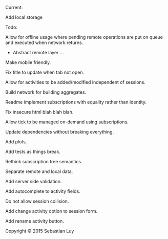 Current:

Add local storage

Todo:

Allow for offline usage where pending remote operations are put on queue and
executed when network returns.
- Abstract remote layer
...

Make mobile friendly.

Fix title to update when tab not open.

Allow for activities to be added/modified independent of sessions.

Build network for building aggregates.

Readme implement subscriptions with equality rather than identity.

Fix insecure html blah blah blah.

Allow tick to be managed on-demand using subscriptions.

Update dependencies without breaking everything.

Add plots.

Add tests as things break.

Rethink subscription tree semantics.

Separate remote and local data.

Add server side validation.

Add autocomplete to activity fields.

Do not allow session collision.

Add change activity option to session form.

Add rename activity button.

Copyright © 2015 Sebastian Luy
